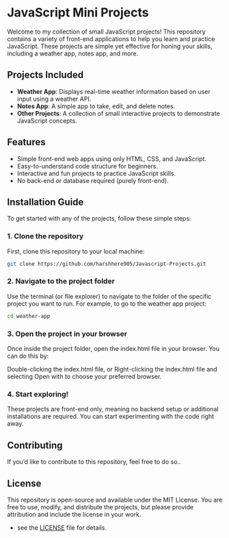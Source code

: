 # JavaScript Mini Projects

Welcome to my collection of small JavaScript projects! This repository contains a variety of front-end applications to help you learn and practice JavaScript. These projects are simple yet effective for honing your skills, including a weather app, notes app, and more.

## Projects Included

- **Weather App**: Displays real-time weather information based on user input using a weather API.
- **Notes App**: A simple app to take, edit, and delete notes.
- **Other Projects**: A collection of small interactive projects to demonstrate JavaScript concepts.

## Features

- Simple front-end web apps using only HTML, CSS, and JavaScript.
- Easy-to-understand code structure for beginners.
- Interactive and fun projects to practice JavaScript skills.
- No back-end or database required (purely front-end).

## Installation Guide

To get started with any of the projects, follow these simple steps:

### 1. Clone the repository

First, clone this repository to your local machine:

```bash
git clone https://github.com/harshhere905/Javascript-Projects.git
```

### 2. Navigate to the project folder
Use the terminal (or file explorer) to navigate to the folder of the specific project you want to run. For example, to go to the weather app project:

```bash
cd weather-app
```

### 3. Open the project in your browser
Once inside the project folder, open the index.html file in your browser. You can do this by:

Double-clicking the index.html file, or
Right-clicking the index.html file and selecting Open with to choose your preferred browser.

### 4. Start exploring!
These projects are front-end only, meaning no backend setup or additional installations are required. You can start experimenting with the code right away.


## Contributing
If you’d like to contribute to this repository, feel free to do so..

## License
This repository is open-source and available under the MIT License. You are free to use, modify, and distribute the projects, but please provide attribution and include the license in your work.
 - see the [LICENSE](LICENSE) file for details.
